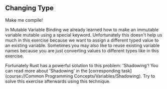 ## Changing Type

Make me compile!

<div class="hint">
  In Mutable Variable Binding we already learned how to make an immutable variable mutable
using a special keyword. Unfortunately this doesn't help us much in this exercise
because we want to assign a different typed value to an existing variable. Sometimes
you may also like to reuse existing variable names because you are just converting
values to different types like in this exercise.

Fortunately Rust has a powerful solution to this problem: 'Shadowing'!
You can read more about 'Shadowing' in the [corresponding task](course://Common Programming Concepts/Variables/Shadowing).
Try to solve this exercise afterwards using this technique.
</div>
